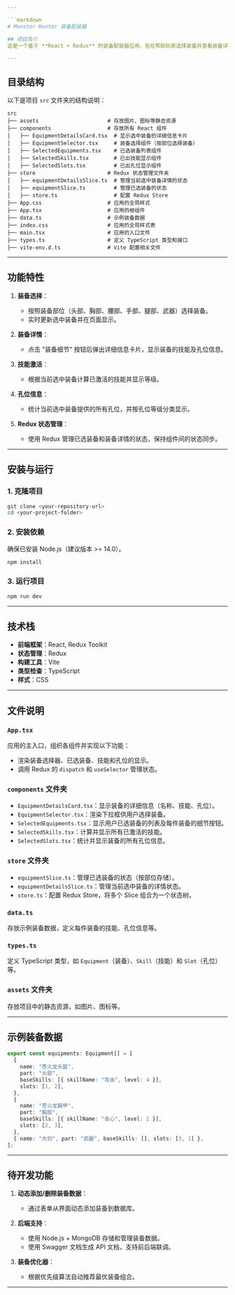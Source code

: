 ```yaml
---

```markdown
# Monster Hunter 装备配装器

## 项目简介
这是一个基于 **React + Redux** 的装备配装器应用，旨在帮助玩家选择装备并查看装备详情及已激活的技能和孔位信息。

---
```


## 目录结构

以下是项目 `src` 文件夹的结构说明：

```
src
├── assets                      # 存放图片、图标等静态资源
├── components                  # 存放所有 React 组件
│   ├── EquipmentDetailsCard.tsx  # 显示选中装备的详细信息卡片
│   ├── EquipmentSelector.tsx     # 装备选择组件（按部位选择装备）
│   ├── SelectedEquipments.tsx    # 已选装备列表组件
│   ├── SelectedSkills.tsx        # 已出技能显示组件
│   ├── SelectedSlots.tsx         # 已出孔位显示组件
├── store                       # Redux 状态管理文件夹
│   ├── equipmentDetailsSlice.ts  # 管理当前选中装备详情的状态
│   ├── equipmentSlice.ts         # 管理已选装备的状态
│   ├── store.ts                  # 配置 Redux Store
├── App.css                     # 应用的全局样式
├── App.tsx                     # 应用的根组件
├── data.ts                     # 示例装备数据
├── index.css                   # 应用的全局样式表
├── main.tsx                    # 应用的入口文件
├── types.ts                    # 定义 TypeScript 类型和接口
├── vite-env.d.ts               # Vite 配置相关文件
```

---

## 功能特性

1. **装备选择**：

   - 按照装备部位（头部、胸部、腰部、手部、腿部、武器）选择装备。
   - 实时更新选中装备并在页面显示。

2. **装备详情**：

   - 点击 "装备细节" 按钮后弹出详细信息卡片，显示装备的技能及孔位信息。

3. **技能激活**：

   - 根据当前选中装备计算已激活的技能并显示等级。

4. **孔位信息**：

   - 统计当前选中装备提供的所有孔位，并按孔位等级分类显示。

5. **Redux 状态管理**：
   - 使用 Redux 管理已选装备和装备详情的状态，保持组件间的状态同步。

---

## 安装与运行

### 1. 克隆项目

```bash
git clone <your-repository-url>
cd <your-project-folder>
```

### 2. 安装依赖

确保已安装 Node.js（建议版本 >= 14.0）。

```bash
npm install
```

### 3. 运行项目

```bash
npm run dev
```

---

## 技术栈

- **前端框架**：React, Redux Toolkit
- **状态管理**：Redux
- **构建工具**：Vite
- **类型检查**：TypeScript
- **样式**：CSS

---

## 文件说明

### `App.tsx`

应用的主入口，组织各组件并实现以下功能：

- 渲染装备选择器、已选装备、技能和孔位的显示。
- 调用 Redux 的 `dispatch` 和 `useSelector` 管理状态。

### `components` 文件夹

- `EquipmentDetailsCard.tsx`：显示装备的详细信息（名称、技能、孔位）。
- `EquipmentSelector.tsx`：渲染下拉框供用户选择装备。
- `SelectedEquipments.tsx`：显示用户已选装备的列表及每件装备的细节按钮。
- `SelectedSkills.tsx`：计算并显示所有已激活的技能。
- `SelectedSlots.tsx`：统计并显示装备的所有孔位信息。

### `store` 文件夹

- `equipmentSlice.ts`：管理已选装备的状态（按部位存储）。
- `equipmentDetailsSlice.ts`：管理当前选中装备的详情状态。
- `store.ts`：配置 Redux Store，将多个 Slice 组合为一个状态树。

### `data.ts`

存放示例装备数据，定义每件装备的技能、孔位信息等。

### `types.ts`

定义 TypeScript 类型，如 `Equipment`（装备）、`Skill`（技能）和 `Slot`（孔位）等。

### `assets` 文件夹

存放项目中的静态资源，如图片、图标等。

---

## 示例装备数据

```typescript
export const equipments: Equipment[] = [
  {
    name: "苍火龙头盔",
    part: "头部",
    baseSkills: [{ skillName: "攻击", level: 4 }],
    slots: [1, 2],
  },
  {
    name: "苍火龙胸甲",
    part: "胸部",
    baseSkills: [{ skillName: "会心", level: 2 }],
    slots: [2, 3],
  },
  { name: "大剑", part: "武器", baseSkills: [], slots: [3, 1] },
];
```

---

## 待开发功能

1. **动态添加/删除装备数据**：

   - 通过表单从界面动态添加装备到数据库。

2. **后端支持**：

   - 使用 Node.js + MongoDB 存储和管理装备数据。
   - 使用 Swagger 文档生成 API 文档，支持前后端联调。

3. **装备优化器**：
   - 根据优先级算法自动推荐最优装备组合。

---
